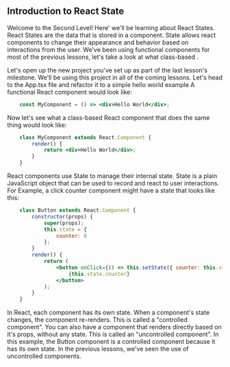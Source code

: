 ## Introduction to React State

Welcome to the Second Level! Here' we'll be learning about React States. React States are the data that is stored in a component. State allows react components to change their appearance and behavior based on interactions from the user. We've been using functional components for most of the previous lessons, let's take a look at what class-based . 


Let's open up the new project you've set up as part of the last lesson's milestone. We'll be using this project in all of the coming lessons. Let's head to the App.tsx file and refactor it to a simple hello world example A functional React component would look like:

```jsx
    const MyComponent = () => <div>Hello World</div>;
```
Now let's see what a class-based React component that does the same thing would look like:

```jsx
    class MyComponent extends React.Component {
        render() {
            return <div>Hello World</div>;
        }
    }
```

React components use State to manage their internal state. State is a plain JavaScript object that can be used to record and react to user interactions. For Example, a click counter component might have a state that looks like this:

```jsx
    class Button extends React.Component {
        constructor(props) {
            super(props);
            this.state = {
                counter: 0
            };
        }
        render() {
            return (
                <button onClick={() => this.setState({ counter: this.state.counter + 1 })}>
                    {this.state.counter}
                </button>
            );
        }
    }
```

In React, each component has its own state. When a component's state changes, the component re-renders. This is called a "controlled component". You can also have a component that renders directly based on it's props, without any state. This is called an "uncontrolled component". In this example, the Button component is a controlled component because it has its own state. In the previous lessons, we've seen the use of uncontrolled components.
